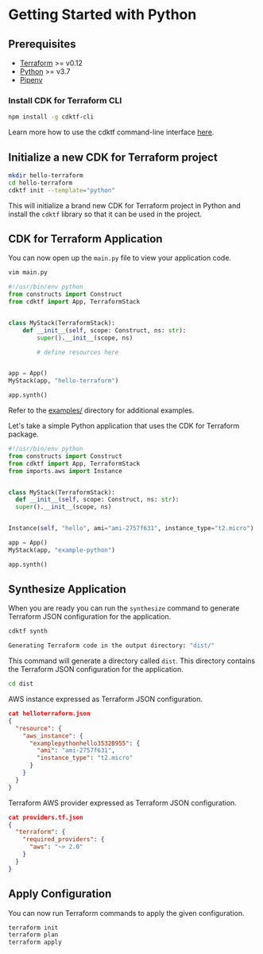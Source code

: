 # Getting Started with Python

## Prerequisites

- [Terraform](https://www.terraform.io/downloads.html) >= v0.12
- [Python](https://www.python.org/downloads/) >= v3.7
- [Pipenv](https://pipenv.pypa.io/en/latest/install/#installing-pipenv/)

### Install CDK for Terraform CLI

```bash
npm install -g cdktf-cli
```

Learn more how to use the cdktf command-line interface [here](./docs/cli-commands.md).

## Initialize a new CDK for Terraform project

```bash
mkdir hello-terraform
cd hello-terraform
cdktf init --template="python"
```

This will initialize a brand new CDK for Terraform project in Python and install the `cdktf` library so that it can be used in the project.

## CDK for Terraform Application

You can now open up the `main.py` file to view your application code.

```bash
vim main.py
```

```python
#!/usr/bin/env python
from constructs import Construct
from cdktf import App, TerraformStack


class MyStack(TerraformStack):
    def __init__(self, scope: Construct, ns: str):
        super().__init__(scope, ns)

        # define resources here


app = App()
MyStack(app, "hello-terraform")

app.synth()
```

Refer to the [examples/](./examples/) directory for additional examples.

Let's take a simple Python application that uses the CDK for Terraform package.

```python
#!/usr/bin/env python
from constructs import Construct
from cdktf import App, TerraformStack
from imports.aws import Instance


class MyStack(TerraformStack):
  def __init__(self, scope: Construct, ns: str):
  super().__init__(scope, ns)


Instance(self, "hello", ami="ami-2757f631", instance_type="t2.micro")

app = App()
MyStack(app, "example-python")

app.synth()
```

## Synthesize Application

When you are ready you can run the `synthesize` command to generate Terraform JSON configuration for the application.

```bash
cdktf synth
```

```bash
Generating Terraform code in the output directory: "dist/"
```

This command will generate a directory called `dist`. This directory contains the Terraform JSON configuration for
the application.

```bash
cd dist
```

AWS instance expressed as Terraform JSON configuration.

```json
cat helloterraform.json
{
  "resource": {
    "aws_instance": {
      "examplepythonhello3532B955": {
        "ami": "ami-2757f631",
        "instance_type": "t2.micro"
      }
    }
  }
}
```

Terraform AWS provider expressed as Terraform JSON configuration.

```json
cat providers.tf.json
{
  "terraform": {
    "required_providers": {
      "aws": "~> 2.0"
    }
  }
}
```

## Apply Configuration

You can now run Terraform commands to apply the given configuration.

```bash
terraform init
terraform plan
terraform apply
```
